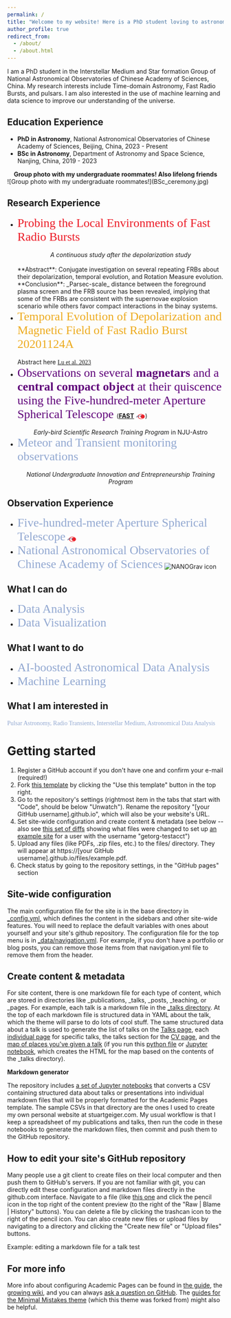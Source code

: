 ```yaml
---
permalink: /
title: "Welcome to my website! Here is a PhD student loving to astronomical data & time-domian astronomy"
author_profile: true
redirect_from: 
  - /about/
  - /about.html
---
```


I am a PhD student in the Interstellar Medium and Star formation Group of National Astronomical Observatories of Chinese Academy of Sciences, China. 
My research interests include Time-domain Astronomy, Fast Radio Bursts, and pulsars. 
I am also interested in the use of machine learning and data science to improve our understanding of the universe.

Education Experience
------
- **PhD in Astronomy**, National Astronomical Observatories of Chinese Academy of Sciences, Beijing, China, 2023 - Present
- **BSc in Astronomy**, Department of Astronomy and Space Science, Nanjing, China, 2019 - 2023

<div style="text-align: center;"><strong>Group photo with my undergraduate roommates! Also lifelong friends </strong></div>
![Group photo with my undergraduate roommates!](BSc_ceremony.jpg)

Research Experience
------
- <span style="font-family: Economica; font-size:2em;color:#EC1B26">Probing the Local Environments of Fast Radio Bursts</span><br><br>
  <div style="text-align: center;"><em>A continuous study after the depolarization study</em> </div><br>
  **Abstract**: Conjugate investigation on several repeating FRBs about their depolarization, temporal evolution, and Rotation Measure evolution.<br>
  **Conclusion**: _Parsec-scale_ distance between the foreground plasma screen and the FRB source has been revealed, implying that some of the FRBs are consistent with the supernovae explosion scenario while others favor compact interactions in the binay systems.
- <span style="font-family: Economica; font-size:2em;color:#EDAB1F">Temporal Evolution of Depolarization and Magnetic Field of Fast Radio Burst 20201124A</span><br><br>
  Abstract here <span style="font-family: Economica; font-size:1em;color:#92A8D1">[Lu et al. 2023](https://doi.org/10.3847/2041-8213/acf8cb)</span>
- <span style="font-family: Economica; font-size:2em;color:#60047a">Observations on several **magnetars** and a **central compact object** at their quiscence using the Five-hundred-meter Aperture Spherical Telescope </span> 
([**FAST**](https://fast.bao.ac.cn/) <img src="FAST.jpg" alt="FAST icon" style="width: auto; height: 1em; vertical-align: middle;">)<br><br>
   <div style="text-align: center;"><em>Early-bird Scientific Research Training Program</em> in NJU-Astro</div>
- <span style="font-family: Economica; font-size:2em;color:#92A8D1">Meteor and Transient monitoring observations</span><br><br>
  <div style="text-align: center;"><em>National Undergraduate Innovation and Entrepreneurship Training Program</em> </div>

Observation Experience
------
- <span style="font-family: Economica; font-size:2em;color:#92A8D1">Five-hundred-meter Aperture Spherical Telescope</span> <img src="FAST.jpg" alt="FAST icon" style="width: auto; height: 1em; vertical-align: middle;">
- <span style="font-family: Economica; font-size:2em;color:#92A8D1">National Astronomical Observatories of Chinese Academy of Sciences</span> <img src="NANOGrav.jpg" alt="NANOGrav icon" style="width: auto; height: 1em; vertical-align: middle;">

What I can do
------
- <span style="font-family: Economica; font-size:2em;color:#92A8D1">Data Analysis</span>
- <span style="font-family: Economica; font-size:2em;color:#92A8D1">Data Visualization</span>

What I want to do
------
- <span style="font-family: Economica; font-size:2em;color:#92A8D1">AI-boosted Astronomical Data Analysis</span>
- <span style="font-family: Economica; font-size:2em;color:#92A8D1">Machine Learning</span>

What I am interested in
------
<span style="font-family: Economica; font-size:1em;color:#92A8D1">Pulsar Astronomy, Radio Transients, Interstellar Medium, Astronomical Data Analysis</span>


Getting started
======
1. Register a GitHub account if you don't have one and confirm your e-mail (required!)
1. Fork [this template](https://github.com/academicpages/academicpages.github.io) by clicking the "Use this template" button in the top right. 
1. Go to the repository's settings (rightmost item in the tabs that start with "Code", should be below "Unwatch"). Rename the repository "[your GitHub username].github.io", which will also be your website's URL.
1. Set site-wide configuration and create content & metadata (see below -- also see [this set of diffs](http://archive.is/3TPas) showing what files were changed to set up [an example site](https://getorg-testacct.github.io) for a user with the username "getorg-testacct")
1. Upload any files (like PDFs, .zip files, etc.) to the files/ directory. They will appear at https://[your GitHub username].github.io/files/example.pdf.  
1. Check status by going to the repository settings, in the "GitHub pages" section

Site-wide configuration
------
The main configuration file for the site is in the base directory in [_config.yml](https://github.com/academicpages/academicpages.github.io/blob/master/_config.yml), which defines the content in the sidebars and other site-wide features. You will need to replace the default variables with ones about yourself and your site's github repository. The configuration file for the top menu is in [_data/navigation.yml](https://github.com/academicpages/academicpages.github.io/blob/master/_data/navigation.yml). For example, if you don't have a portfolio or blog posts, you can remove those items from that navigation.yml file to remove them from the header. 

Create content & metadata
------
For site content, there is one markdown file for each type of content, which are stored in directories like _publications, _talks, _posts, _teaching, or _pages. For example, each talk is a markdown file in the [_talks directory](https://github.com/academicpages/academicpages.github.io/tree/master/_talks). At the top of each markdown file is structured data in YAML about the talk, which the theme will parse to do lots of cool stuff. The same structured data about a talk is used to generate the list of talks on the [Talks page](https://academicpages.github.io/talks), each [individual page](https://academicpages.github.io/talks/2012-03-01-talk-1) for specific talks, the talks section for the [CV page](https://academicpages.github.io/cv), and the [map of places you've given a talk](https://academicpages.github.io/talkmap.html) (if you run this [python file](https://github.com/academicpages/academicpages.github.io/blob/master/talkmap.py) or [Jupyter notebook](https://github.com/academicpages/academicpages.github.io/blob/master/talkmap.ipynb), which creates the HTML for the map based on the contents of the _talks directory).

**Markdown generator**

The repository includes [a set of Jupyter notebooks](https://github.com/academicpages/academicpages.github.io/tree/master/markdown_generator
) that converts a CSV containing structured data about talks or presentations into individual markdown files that will be properly formatted for the Academic Pages template. The sample CSVs in that directory are the ones I used to create my own personal website at stuartgeiger.com. My usual workflow is that I keep a spreadsheet of my publications and talks, then run the code in these notebooks to generate the markdown files, then commit and push them to the GitHub repository.

How to edit your site's GitHub repository
------
Many people use a git client to create files on their local computer and then push them to GitHub's servers. If you are not familiar with git, you can directly edit these configuration and markdown files directly in the github.com interface. Navigate to a file (like [this one](https://github.com/academicpages/academicpages.github.io/blob/master/_talks/2012-03-01-talk-1.md) and click the pencil icon in the top right of the content preview (to the right of the "Raw | Blame | History" buttons). You can delete a file by clicking the trashcan icon to the right of the pencil icon. You can also create new files or upload files by navigating to a directory and clicking the "Create new file" or "Upload files" buttons. 

Example: editing a markdown file for a talk test
<!-- ![Editing a markdown file for a talk](/images/editing-talk.png) -->

For more info
------
More info about configuring Academic Pages can be found in [the guide](https://academicpages.github.io/markdown/), the [growing wiki](https://github.com/academicpages/academicpages.github.io/wiki), and you can always [ask a question on GitHub](https://github.com/academicpages/academicpages.github.io/discussions). The [guides for the Minimal Mistakes theme](https://mmistakes.github.io/minimal-mistakes/docs/configuration/) (which this theme was forked from) might also be helpful.
